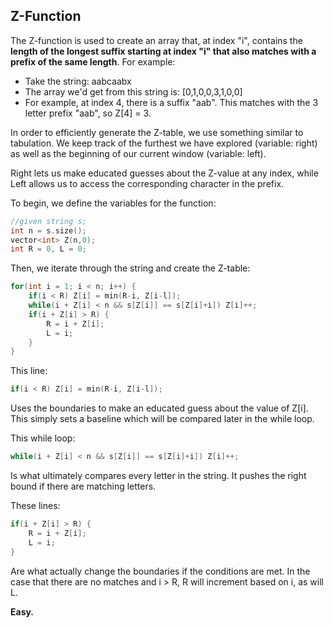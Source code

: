 ## Z-Function

The Z-function is used to create an array that, at index "i", contains the **length of the longest suffix starting at index "i" that also matches with a prefix of the same length**. For example:

- Take the string: aabcaabx
- The array we'd get from this string is: [0,1,0,0,3,1,0,0]
- For example, at index 4, there is a suffix "aab". This matches with the 3 letter prefix "aab", so Z[4] = 3.

In order to efficiently generate the Z-table, we use something similar to tabulation. We keep track of the furthest we have explored (variable: right) as well as the beginning of our current window (variable: left).

Right lets us make educated guesses about the Z-value at any index, while Left allows us to access the corresponding character in the prefix.

To begin, we define the variables for the function:
```cpp
//given string s;
int n = s.size();
vector<int> Z(n,0);
int R = 0, L = 0;
```

Then, we iterate through the string and create the Z-table:
```cpp
for(int i = 1; i < n; i++) {
    if(i < R) Z[i] = min(R-i, Z[i-l]);
    while(i + Z[i] < n && s[Z[i]] == s[Z[i]+i]) Z[i]++;
    if(i + Z[i] > R) {
        R = i + Z[i];
        L = i;
    }
}
```

This line:
```cpp
if(i < R) Z[i] = min(R-i, Z[i-l]);
```
Uses the boundaries to make an educated guess about the value of Z[i]. This simply sets a baseline which will be compared later in the while loop.

This while loop:
```cpp
while(i + Z[i] < n && s[Z[i]] == s[Z[i]+i]) Z[i]++;
```
Is what ultimately compares every letter in the string. It pushes the right bound if there are matching letters.

These lines:
```cpp
if(i + Z[i] > R) {
    R = i + Z[i];
    L = i;
}
```
Are what actually change the boundaries if the conditions are met. In the case that there are no matches and i > R, R will increment based on i, as will L.

**Easy.**